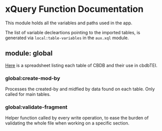 # xQuery Function Documentation

This module holds all the variables and paths used in the app. 

The list of variable decleartions pointing to the imported tables, is generated via ``local:table-variables`` in the ``aux.xql`` module. 

## module: global
[Here](https://docs.google.com/spreadsheets/d/15CtYfxx4_LsmLUBDm5MPfZ4StWGlpCTWMyUMR1tPHjM/edit?usp=sharing) is a spreadsheet listing each table of CBDB and their use in  cbdbTEI. 

### global:create-mod-by
Processes the created-by and midfied by data found on each table. Only called for main tables. 

### global:validate-fragment
Helper function called by every write operation, to ease the burden of validating the whole file when working on a specific section.

